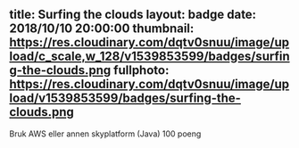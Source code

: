 title: Surfing the clouds
layout: badge
date: 2018/10/10 20:00:00
thumbnail: https://res.cloudinary.com/dqtv0snuu/image/upload/c_scale,w_128/v1539853599/badges/surfing-the-clouds.png
fullphoto: https://res.cloudinary.com/dqtv0snuu/image/upload/v1539853599/badges/surfing-the-clouds.png
---
Bruk AWS eller annen skyplatform (Java) 100 poeng

